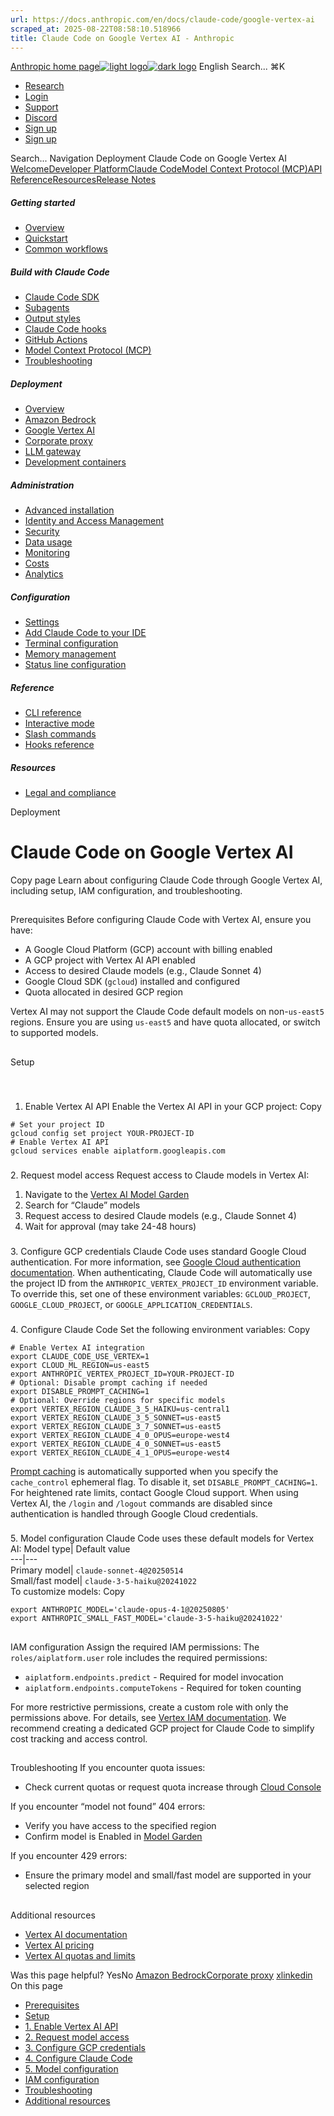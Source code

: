 ```yaml
---
url: https://docs.anthropic.com/en/docs/claude-code/google-vertex-ai
scraped_at: 2025-08-22T08:58:10.518966
title: Claude Code on Google Vertex AI - Anthropic
---
```


[Anthropic home page![light logo](https://mintlify.s3.us-west-1.amazonaws.com/anthropic/logo/light.svg)![dark logo](https://mintlify.s3.us-west-1.amazonaws.com/anthropic/logo/dark.svg)](https://docs.anthropic.com/)
English
Search...
⌘K
  * [Research](https://www.anthropic.com/research)
  * [Login](https://console.anthropic.com/login)
  * [Support](https://support.anthropic.com/)
  * [Discord](https://www.anthropic.com/discord)
  * [Sign up](https://console.anthropic.com/login)
  * [Sign up](https://console.anthropic.com/login)


Search...
Navigation
Deployment
Claude Code on Google Vertex AI
[Welcome](https://docs.anthropic.com/en/home)[Developer Platform](https://docs.anthropic.com/en/docs/intro)[Claude Code](https://docs.anthropic.com/en/docs/claude-code/overview)[Model Context Protocol (MCP)](https://docs.anthropic.com/en/docs/mcp)[API Reference](https://docs.anthropic.com/en/api/messages)[Resources](https://docs.anthropic.com/en/resources/overview)[Release Notes](https://docs.anthropic.com/en/release-notes/overview)
##### Getting started
  * [Overview](https://docs.anthropic.com/en/docs/claude-code/overview)
  * [Quickstart](https://docs.anthropic.com/en/docs/claude-code/quickstart)
  * [Common workflows](https://docs.anthropic.com/en/docs/claude-code/common-workflows)


##### Build with Claude Code
  * [Claude Code SDK](https://docs.anthropic.com/en/docs/claude-code/sdk)
  * [Subagents](https://docs.anthropic.com/en/docs/claude-code/sub-agents)
  * [Output styles](https://docs.anthropic.com/en/docs/claude-code/output-styles)
  * [Claude Code hooks](https://docs.anthropic.com/en/docs/claude-code/hooks-guide)
  * [GitHub Actions](https://docs.anthropic.com/en/docs/claude-code/github-actions)
  * [Model Context Protocol (MCP)](https://docs.anthropic.com/en/docs/claude-code/mcp)
  * [Troubleshooting](https://docs.anthropic.com/en/docs/claude-code/troubleshooting)


##### Deployment
  * [Overview](https://docs.anthropic.com/en/docs/claude-code/third-party-integrations)
  * [Amazon Bedrock](https://docs.anthropic.com/en/docs/claude-code/amazon-bedrock)
  * [Google Vertex AI](https://docs.anthropic.com/en/docs/claude-code/google-vertex-ai)
  * [Corporate proxy](https://docs.anthropic.com/en/docs/claude-code/corporate-proxy)
  * [LLM gateway](https://docs.anthropic.com/en/docs/claude-code/llm-gateway)
  * [Development containers](https://docs.anthropic.com/en/docs/claude-code/devcontainer)


##### Administration
  * [Advanced installation](https://docs.anthropic.com/en/docs/claude-code/setup)
  * [Identity and Access Management](https://docs.anthropic.com/en/docs/claude-code/iam)
  * [Security](https://docs.anthropic.com/en/docs/claude-code/security)
  * [Data usage](https://docs.anthropic.com/en/docs/claude-code/data-usage)
  * [Monitoring](https://docs.anthropic.com/en/docs/claude-code/monitoring-usage)
  * [Costs](https://docs.anthropic.com/en/docs/claude-code/costs)
  * [Analytics](https://docs.anthropic.com/en/docs/claude-code/analytics)


##### Configuration
  * [Settings](https://docs.anthropic.com/en/docs/claude-code/settings)
  * [Add Claude Code to your IDE](https://docs.anthropic.com/en/docs/claude-code/ide-integrations)
  * [Terminal configuration](https://docs.anthropic.com/en/docs/claude-code/terminal-config)
  * [Memory management](https://docs.anthropic.com/en/docs/claude-code/memory)
  * [Status line configuration](https://docs.anthropic.com/en/docs/claude-code/statusline)


##### Reference
  * [CLI reference](https://docs.anthropic.com/en/docs/claude-code/cli-reference)
  * [Interactive mode](https://docs.anthropic.com/en/docs/claude-code/interactive-mode)
  * [Slash commands](https://docs.anthropic.com/en/docs/claude-code/slash-commands)
  * [Hooks reference](https://docs.anthropic.com/en/docs/claude-code/hooks)


##### Resources
  * [Legal and compliance](https://docs.anthropic.com/en/docs/claude-code/legal-and-compliance)


Deployment
# Claude Code on Google Vertex AI
Copy page
Learn about configuring Claude Code through Google Vertex AI, including setup, IAM configuration, and troubleshooting.
## 
[​](https://docs.anthropic.com/en/docs/claude-code/google-vertex-ai#prerequisites)
Prerequisites
Before configuring Claude Code with Vertex AI, ensure you have:
  * A Google Cloud Platform (GCP) account with billing enabled
  * A GCP project with Vertex AI API enabled
  * Access to desired Claude models (e.g., Claude Sonnet 4)
  * Google Cloud SDK (`gcloud`) installed and configured
  * Quota allocated in desired GCP region


Vertex AI may not support the Claude Code default models on non-`us-east5` regions. Ensure you are using `us-east5` and have quota allocated, or switch to supported models.
## 
[​](https://docs.anthropic.com/en/docs/claude-code/google-vertex-ai#setup)
Setup
### 
[​](https://docs.anthropic.com/en/docs/claude-code/google-vertex-ai#1-enable-vertex-ai-api)
1. Enable Vertex AI API
Enable the Vertex AI API in your GCP project:
Copy
```
# Set your project ID
gcloud config set project YOUR-PROJECT-ID
# Enable Vertex AI API
gcloud services enable aiplatform.googleapis.com

```

### 
[​](https://docs.anthropic.com/en/docs/claude-code/google-vertex-ai#2-request-model-access)
2. Request model access
Request access to Claude models in Vertex AI:
  1. Navigate to the [Vertex AI Model Garden](https://console.cloud.google.com/vertex-ai/model-garden)
  2. Search for “Claude” models
  3. Request access to desired Claude models (e.g., Claude Sonnet 4)
  4. Wait for approval (may take 24-48 hours)


### 
[​](https://docs.anthropic.com/en/docs/claude-code/google-vertex-ai#3-configure-gcp-credentials)
3. Configure GCP credentials
Claude Code uses standard Google Cloud authentication.
For more information, see [Google Cloud authentication documentation](https://cloud.google.com/docs/authentication).
When authenticating, Claude Code will automatically use the project ID from the `ANTHROPIC_VERTEX_PROJECT_ID` environment variable. To override this, set one of these environment variables: `GCLOUD_PROJECT`, `GOOGLE_CLOUD_PROJECT`, or `GOOGLE_APPLICATION_CREDENTIALS`.
### 
[​](https://docs.anthropic.com/en/docs/claude-code/google-vertex-ai#4-configure-claude-code)
4. Configure Claude Code
Set the following environment variables:
Copy
```
# Enable Vertex AI integration
export CLAUDE_CODE_USE_VERTEX=1
export CLOUD_ML_REGION=us-east5
export ANTHROPIC_VERTEX_PROJECT_ID=YOUR-PROJECT-ID
# Optional: Disable prompt caching if needed
export DISABLE_PROMPT_CACHING=1
# Optional: Override regions for specific models
export VERTEX_REGION_CLAUDE_3_5_HAIKU=us-central1
export VERTEX_REGION_CLAUDE_3_5_SONNET=us-east5
export VERTEX_REGION_CLAUDE_3_7_SONNET=us-east5
export VERTEX_REGION_CLAUDE_4_0_OPUS=europe-west4
export VERTEX_REGION_CLAUDE_4_0_SONNET=us-east5
export VERTEX_REGION_CLAUDE_4_1_OPUS=europe-west4

```

[Prompt caching](https://docs.anthropic.com/en/docs/build-with-claude/prompt-caching) is automatically supported when you specify the `cache_control` ephemeral flag. To disable it, set `DISABLE_PROMPT_CACHING=1`. For heightened rate limits, contact Google Cloud support.
When using Vertex AI, the `/login` and `/logout` commands are disabled since authentication is handled through Google Cloud credentials.
### 
[​](https://docs.anthropic.com/en/docs/claude-code/google-vertex-ai#5-model-configuration)
5. Model configuration
Claude Code uses these default models for Vertex AI:
Model type| Default value  
---|---  
Primary model| `claude-sonnet-4@20250514`  
Small/fast model| `claude-3-5-haiku@20241022`  
To customize models:
Copy
```
export ANTHROPIC_MODEL='claude-opus-4-1@20250805'
export ANTHROPIC_SMALL_FAST_MODEL='claude-3-5-haiku@20241022'

```

## 
[​](https://docs.anthropic.com/en/docs/claude-code/google-vertex-ai#iam-configuration)
IAM configuration
Assign the required IAM permissions:
The `roles/aiplatform.user` role includes the required permissions:
  * `aiplatform.endpoints.predict` - Required for model invocation
  * `aiplatform.endpoints.computeTokens` - Required for token counting


For more restrictive permissions, create a custom role with only the permissions above.
For details, see [Vertex IAM documentation](https://cloud.google.com/vertex-ai/docs/general/access-control).
We recommend creating a dedicated GCP project for Claude Code to simplify cost tracking and access control.
## 
[​](https://docs.anthropic.com/en/docs/claude-code/google-vertex-ai#troubleshooting)
Troubleshooting
If you encounter quota issues:
  * Check current quotas or request quota increase through [Cloud Console](https://cloud.google.com/docs/quotas/view-manage)


If you encounter “model not found” 404 errors:
  * Verify you have access to the specified region
  * Confirm model is Enabled in [Model Garden](https://console.cloud.google.com/vertex-ai/model-garden)


If you encounter 429 errors:
  * Ensure the primary model and small/fast model are supported in your selected region


## 
[​](https://docs.anthropic.com/en/docs/claude-code/google-vertex-ai#additional-resources)
Additional resources
  * [Vertex AI documentation](https://cloud.google.com/vertex-ai/docs)
  * [Vertex AI pricing](https://cloud.google.com/vertex-ai/pricing)
  * [Vertex AI quotas and limits](https://cloud.google.com/vertex-ai/docs/quotas)


Was this page helpful?
YesNo
[Amazon Bedrock](https://docs.anthropic.com/en/docs/claude-code/amazon-bedrock)[Corporate proxy](https://docs.anthropic.com/en/docs/claude-code/corporate-proxy)
[x](https://x.com/AnthropicAI)[linkedin](https://www.linkedin.com/company/anthropicresearch)
On this page
  * [Prerequisites](https://docs.anthropic.com/en/docs/claude-code/google-vertex-ai#prerequisites)
  * [Setup](https://docs.anthropic.com/en/docs/claude-code/google-vertex-ai#setup)
  * [1. Enable Vertex AI API](https://docs.anthropic.com/en/docs/claude-code/google-vertex-ai#1-enable-vertex-ai-api)
  * [2. Request model access](https://docs.anthropic.com/en/docs/claude-code/google-vertex-ai#2-request-model-access)
  * [3. Configure GCP credentials](https://docs.anthropic.com/en/docs/claude-code/google-vertex-ai#3-configure-gcp-credentials)
  * [4. Configure Claude Code](https://docs.anthropic.com/en/docs/claude-code/google-vertex-ai#4-configure-claude-code)
  * [5. Model configuration](https://docs.anthropic.com/en/docs/claude-code/google-vertex-ai#5-model-configuration)
  * [IAM configuration](https://docs.anthropic.com/en/docs/claude-code/google-vertex-ai#iam-configuration)
  * [Troubleshooting](https://docs.anthropic.com/en/docs/claude-code/google-vertex-ai#troubleshooting)
  * [Additional resources](https://docs.anthropic.com/en/docs/claude-code/google-vertex-ai#additional-resources)



